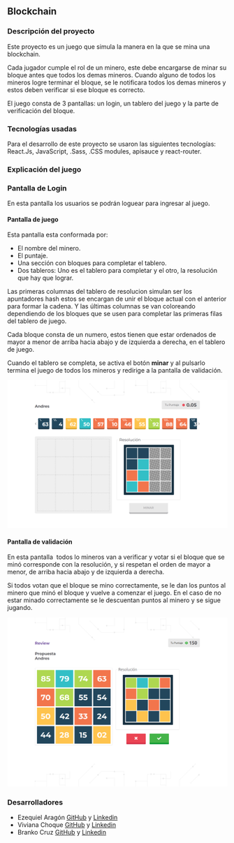 ## Blockchain

### Descripción del proyecto
<p>Este proyecto es un juego que simula la manera en la que se mina una blockchain.</p>
<p>Cada jugador cumple el rol de un minero, este debe encargarse de minar su bloque antes que todos los demas mineros. Cuando alguno de todos los mineros logre terminar el bloque, se le notificara todos los demas mineros y estos deben verificar si ese bloque es correcto.</p>
<p>El juego consta de 3 pantallas: un login, un tablero del juego y la parte de verificación del bloque.</p>

### Tecnologías usadas
Para el desarrollo de este proyecto se usaron las siguientes tecnologías: React.Js, JavaScript, .Sass, .CSS modules, apisauce y react-router.

### Explicación del juego

### Pantalla de Login
<p>En esta pantalla los usuarios se podrán loguear para ingresar al juego.</p>

#### Pantalla de juego
<p>Esta pantalla esta conformada por:</p>

* El nombre del minero.
* El puntaje.
* Una sección con bloques para completar el tablero.
* Dos tableros: Uno es el tablero para completar y el otro, la resolución que hay que lograr.

<p>Las primeras columnas del tablero de resolucion simulan ser los apuntadores hash estos se encargan de unir el bloque actual con el anterior para formar la cadena. Y las últimas columnas se van coloreando dependiendo de los bloques que se usen para completar las primeras filas del tablero de juego.</p>
<p>Cada bloque consta de un numero, estos tienen que estar ordenados de mayor a menor de arriba hacia abajo y de izquierda a derecha, en el tablero de juego.</p>
<p>Cuando el tablero se completa, se activa el botón <strong>minar</strong> y al pulsarlo termina el juego de todos los mineros y redirige a la pantalla de validación.</p>

![pantalla de juego](https://github.com/Ezequiiel98/blockchain/blob/development/assets-readme/scren-game.png)

#### Pantalla de validación
<p>En esta pantalla  todos lo mineros van a verificar y votar si el bloque que se minó corresponde con la resolución, y si respetan el orden de mayor a menor, de arriba hacia abajo y de izquierda a derecha. </p>
<p>Si todos votan que el bloque se mino correctamente, se le dan los puntos al minero que minó el bloque y vuelve a comenzar el juego. En el caso de no estar minado correctamente se le descuentan puntos al minero y se sigue jugando.</p>

![pantalla de validacion](https://github.com/Ezequiiel98/blockchain/blob/development/assets-readme/screen-validacion)

### Desarrolladores

* Ezequiel Aragón [GitHub](https://github.com/Ezequiiel98) y [Linkedin](https://www.linkedin.com/in/ezequielaragon)
* Viviana Choque [GitHub](https://github.com/vivianachoque) y [Linkedin](https://www.linkedin.com/in/vivianachoque) 
* Branko Cruz [GitHub](https://github.com/Brankitocruz) y [Linkedin](https://www.linkedin.com/in/brankocruz)
